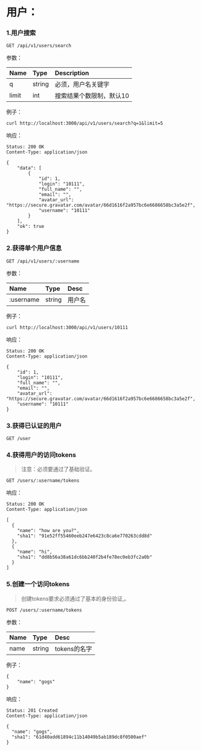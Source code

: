 # 用户：

### 1.用户搜索

```
GET /api/v1/users/search
```

参数：

| Name | Type | Description |
| :--- | :--- | :--- |
| q | string | 必须，用户名关键字 |
| limit | int | 搜索结果个数限制，默认10 |

例子：

```
curl http://localhost:3000/api/v1/users/search?q=1&limit=5
```

响应：

```
Status: 200 OK
Content-Type: application/json
```

```
{
    "data": [
        {
            "id": 1,
            "login": "10111",
            "full_name": "",
            "email": "",
            "avatar_url": "https://secure.gravatar.com/avatar/66d1616f2a957bc6e6686658bc3a5e2f",
            "username": "10111"
        }
    ],
    "ok": true
}
```

### 2.获得单个用户信息

```
GET /api/v1/users/:username
```

参数：

| Name | Type | Desc |
| :--- | :--- | :--- |
| :username | string | 用户名 |

例子：

```
curl http://localhost:3000/api/v1/users/10111
```

响应：

```
Status: 200 OK
Content-Type: application/json
```

```
{
    "id": 1,
    "login": "10111",
    "full_name": "",
    "email": "",
    "avatar_url": "https://secure.gravatar.com/avatar/66d1616f2a957bc6e6686658bc3a5e2f",
    "username": "10111"
}
```

### 3.获得已认证的用户

```
GET /user
```

### 4.获得用户的访问tokens

> 注意：必须要通过了基础验证。

```
GET /users/:username/tokens
```

响应：

```
Status: 200 OK
Content-Type: application/json
```

```
[
  {
    "name": "how are you?",
    "sha1": "91e52ff55460eeb247e6423c8ca6e770263cdd8d"
  },
  {
    "name": "hi",
    "sha1": "dd8b56a38a61dc6bb240f2b4fe78ec0eb3fc2a0b"
  }
]
```

### 5.创建一个访问tokens

> 创建tokens要求必须通过了基本的身份验证,。

```
POST /users/:username/tokens
```

参数：

| Name | Type | Desc |
| :--- | :--- | :--- |
| name | string | tokens的名字 |

例子：

```
{
    "name": "gogs"
}
```

响应：

```
Status: 201 Created
Content-Type: application/json
```

```
{
  "name": "gogs",
  "sha1": "61d40add61894c11b14049b5ab189dc8f0500aef"
}
```



